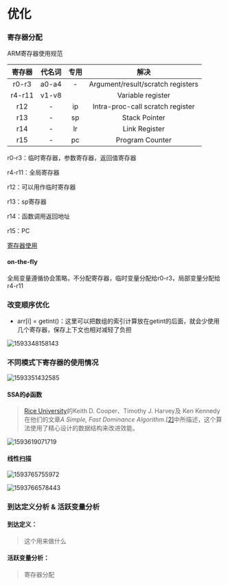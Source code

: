 # 优化





### 寄存器分配

ARM寄存器使用规范

| 寄存器 | 代名词 | 专用 |               解决                |
| :----: | :----: | :--: | :-------------------------------: |
| r0-r3  | a0-a4  |  -   | Argument/result/scratch registers |
| r4-r11 | v1-v8  |      |         Variable register         |
|  r12   |   -    |  ip  | Intra-proc-call scratch register  |
|  r13   |   -    |  sp  |           Stack Pointer           |
|  r14   |   -    |  lr  |           Link Register           |
|  r15   |   -    |  pc  |          Program Counter          |

r0-r3：临时寄存器，参数寄存器，返回值寄存器

r4-r11：全局寄存器

r12：可以用作临时寄存器

r13：sp寄存器

r14：函数调用返回地址

r15：PC

[寄存器使用](<http://blog.chinaunix.net/uid-69947851-id-5825875.html>)

#### on-the-fly



全局变量遵循协会策略，不分配寄存器，临时变量分配给r0-r3，局部变量分配给r4-r11



### 改变顺序优化

- arr[i] = getint()：这里可以把数组的索引计算放在getint的后面，就会少使用几个寄存器，保存上下文也相对减轻了负担



![1593348158143](C:\Users\legend\AppData\Roaming\Typora\typora-user-images\1593348158143.png)



### 不同模式下寄存器的使用情况

![1593351432585](C:\Users\legend\AppData\Roaming\Typora\typora-user-images\1593351432585.png)



#### SSA的$\phi$函数

> [Rice University](https://zh.wikipedia.org/w/index.php?title=Rice_University&action=edit&redlink=1)的Keith D. Cooper、Timothy J. Harvey及 Ken Kennedy在他们的文章*A Simple, Fast Dominance Algorithm*.[[2\]](https://zh.wikipedia.org/wiki/%E9%9D%99%E6%80%81%E5%8D%95%E8%B5%8B%E5%80%BC%E5%BD%A2%E5%BC%8F#cite_note-Cooper_2001-2)中所描述，这个算法使用了精心设计的数据结构来改进效能。

![1593619071719](C:\Users\legend\AppData\Roaming\Typora\typora-user-images\1593619071719.png)

#### 线性扫描

![1593765755972](C:\Users\legend\AppData\Roaming\Typora\typora-user-images\1593765755972.png)

![1593766578443](C:\Users\legend\AppData\Roaming\Typora\typora-user-images\1593766578443.png)





### 到达定义分析 & 活跃变量分析

#### 到达定义：

> 这个用来做什么

#### 活跃变量分析：

> 寄存器分配	



